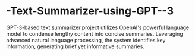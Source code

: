 # -Text-Summarizer-using-GPT--3
GPT-3-based text summarizer project utilizes OpenAI's powerful language model to condense lengthy content into concise  summaries. Leveraging advanced natural language processing, the system identifies key information, generating brief yet  informative summaries. 
